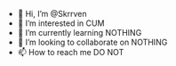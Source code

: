 - 👋 Hi, I’m @Skrrven
- 👀 I’m interested in CUM
- 🌱 I’m currently learning NOTHING
- 💞️ I’m looking to collaborate on NOTHING
- 📫 How to reach me DO NOT

<!---
Skrrven/Skrrven is a ✨ special ✨ repository because its `README.md` (this file) appears on your GitHub profile.
You can click the Preview link to take a look at your changes.
--->
